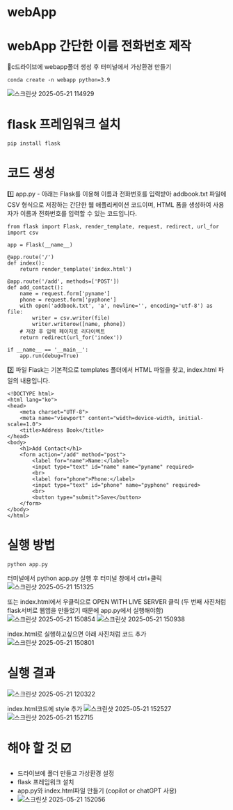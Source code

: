 # webApp
# webApp 간단한 이름 전화번호 제작
📁c드라이브에 webapp폴더 생성 후 터미널에서 가상환경 만들기
```
conda create -n webapp python=3.9
```
![스크린샷 2025-05-21 114929](https://github.com/user-attachments/assets/8db7edb7-492c-4b8e-afbd-b03ed13efc2d)
# flask 프레임워크 설치
```
pip install flask
```
# 코드 생성
1️⃣ app.py - 아래는 Flask를 이용해 이름과 전화번호를 입력받아 addbook.txt 파일에 CSV 형식으로 저장하는 간단한 웹 애플리케이션 코드이며,
HTML 폼을 생성하여 사용자가 이름과 전화번호를 입력할 수 있는 코드입니다.
```
from flask import Flask, render_template, request, redirect, url_for
import csv

app = Flask(__name__)

@app.route('/')
def index():
    return render_template('index.html')

@app.route('/add', methods=['POST'])
def add_contact():
    name = request.form['pyname']
    phone = request.form['pyphone']
    with open('addbook.txt', 'a', newline='', encoding='utf-8') as file:
        writer = csv.writer(file)
        writer.writerow([name, phone])
    # 저장 후 입력 페이지로 리다이렉트
    return redirect(url_for('index'))

if __name__ == '__main__':
    app.run(debug=True)
```
2️⃣ 파일 Flask는 기본적으로 templates 폴더에서 HTML 파일을 찾고,
index.html 파일의 내용입니다.
```
<!DOCTYPE html>
<html lang="ko">
<head>
    <meta charset="UTF-8">
    <meta name="viewport" content="width=device-width, initial-scale=1.0">
    <title>Address Book</title>
</head>
<body>
    <h1>Add Contact</h1>
    <form action="/add" method="post">
        <label for="name">Name:</label>
        <input type="text" id="name" name="pyname" required>
        <br>
        <label for="phone">Phone:</label>
        <input type="text" id="phone" name="pyphone" required>
        <br>
        <button type="submit">Save</button>
    </form>
</body>
</html>
```
# 실행 방법
```
python app.py
```
터미널에서 python app.py 실행 후 터미널 창에서 ctrl+클릭
![스크린샷 2025-05-21 151325](https://github.com/user-attachments/assets/4bb3389f-9cce-4f9b-b08c-924c9524e17c)

또는 index.html에서 우클릭으로 OPEN WITH LIVE SERVER 클릭 (두 번째 사진처럼 flask서버로 웹앱을 만들었기 때문에 app.py에서 실행해야함)
![스크린샷 2025-05-21 150854](https://github.com/user-attachments/assets/c80d0d42-ae9f-4313-962a-e22a94d57f25)
![스크린샷 2025-05-21 150938](https://github.com/user-attachments/assets/2a0dfcb4-1e48-46e4-b6b3-80815cb74f4e)

index.html로 실행하고싶으면 아래 사진처럼 코드 추가
![스크린샷 2025-05-21 150801](https://github.com/user-attachments/assets/b146ad1f-4505-45c0-8b55-0b091cb9ff16)

# 실행 결과
![스크린샷 2025-05-21 120322](https://github.com/user-attachments/assets/475f577e-4f3c-4bfc-9729-35d5b4c55aec)

index.html코드에 style 추가
![스크린샷 2025-05-21 152527](https://github.com/user-attachments/assets/2b660080-4254-4ad4-8c82-e590d4f3bdbe)
![스크린샷 2025-05-21 152715](https://github.com/user-attachments/assets/576efab1-c5f3-4c6f-8ef4-f7750e594c84)



# 해야 할 것 ☑️
- 드라이브에 폴더 만들고 가상환경 설정
- flask 프레임워크 설치
- app.py와 index.html파일 만들기 (copilot or chatGPT 사용)
- ![스크린샷 2025-05-21 152056](https://github.com/user-attachments/assets/7af620a6-a4bb-45ce-a9d5-71f0b6b9dae6)

